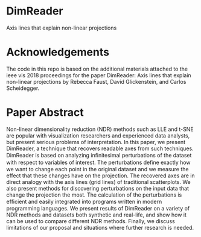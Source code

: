 # DimReader
Axis lines that explain non-linear projections

# Acknowledgements
The code in this repo is based on the additional materials attached to the ieee vis 2018 proceedings for the paper DimReader: Axis lines that explain non-linear projections by Rebecca Faust, David Glickenstein, and Carlos Scheidegger.

# Paper Abstract
Non-linear dimensionality reduction (NDR) methods such as LLE and t-SNE are popular with visualization researchers and experienced data analysts, but present serious problems of interpretation. In this paper, we present DimReader, a technique that recovers readable axes from such techniques. DimReader is based on analyzing inﬁnitesimal perturbations of the dataset with respect to variables of interest. The perturbations deﬁne exactly how we want to change each point in the original dataset and we measure the effect that these changes have on the projection. The recovered axes are in direct analogy with the axis lines (grid lines) of traditional scatterplots. We also present methods for discovering perturbations on the input data that change the projection the most. The calculation of the perturbations is efﬁcient and easily integrated into programs written in modern programming languages. We present results of DimReader on a variety of NDR methods and datasets both synthetic and real-life, and show how it can be used to compare different NDR methods. Finally, we discuss limitations of our proposal and situations where further research is needed.

